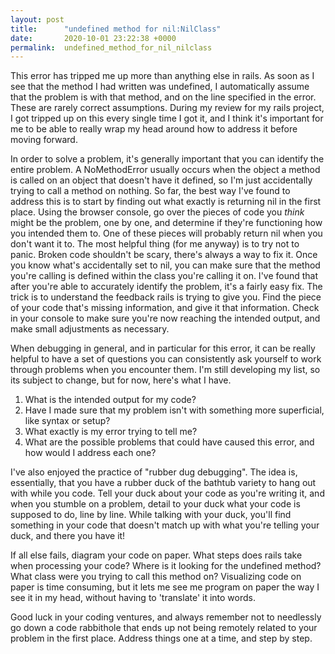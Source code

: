 ```yaml
---
layout: post
title:      "undefined method for nil:NilClass"
date:       2020-10-01 23:22:38 +0000
permalink:  undefined_method_for_nil_nilclass
---
```



This error has tripped me up more than anything else in rails. As soon as I see that the method I had written was undefined, I automatically assume that the problem is with that method, and on the line specified in the error. These are rarely correct assumptions. During my review for my rails project, I got tripped up on this every single time I got it, and I think it's important for me to be able to really wrap my head around how to address it before moving forward. 

In order to solve a problem, it's generally important that you can identify the entire problem. A NoMethodError usually occurs when the object a method is called on an object that doesn't have it defined, so I'm just accidentally trying to call a method on nothing. So far, the best way I've found to address this is to start by finding out what exactly is returning nil in the first place. Using the browser console, go over the pieces of code you *think* might be the problem, one by one, and determine if they're functioning how you intended them to. One of these pieces will probably return nil when you don't want it to. The most helpful thing (for me anyway) is to try not to panic. Broken code shouldn't be scary, there's always a way to fix it. Once you know what's accidentally set to nil, you can make sure that the method you're calling is defined within the class you're calling it on. I've found that after you're able to accurately identify the problem, it's a fairly easy fix. The trick is to understand the feedback rails is trying to give you. Find the piece of your code that's missing information, and give it that information. Check in your console to make sure you're now reaching the intended output, and make small adjustments as necessary. 

When debugging in general, and in particular for this error, it can be really helpful to have a set of questions you can consistently ask yourself to work through problems when you encounter them. I'm still developing my list, so its subject to change, but for now, here's what I have.

1. What is the intended output for my code?
2. Have I made sure that my problem isn't with something more superficial, like syntax or setup?
3. What exactly is my error trying to tell me?
4. What are the possible problems that could have caused this error, and how would I address each one? 

I've also enjoyed the practice of "rubber dug debugging". The idea is, essentially, that you have a rubber duck of the bathtub variety to hang out with while you code. Tell your duck about your code as you're writing it, and when you stumble on a problem, detail to your duck what your code is supposed to do, line by line. While talking with your duck, you'll find something in your code that doesn't match up with what you're telling your duck, and there you have it! 

If all else fails, diagram your code on paper. What steps does rails take when processing your code? Where is it looking for the undefined method? What class were you trying to call this method on? Visualizing code on paper is time consuming, but it lets me see me program on paper the way I see it in my head, without having to 'translate' it into words. 

Good luck in your coding ventures, and always remember not to needlessly go down a code rabbithole that ends up not being remotely related to your problem in the first place. Address things one at a time, and step by step. 
